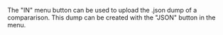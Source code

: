 The "IN" menu button can be used to upload the .json dump of a compararison. 
This dump can be created with the "JSON" button in the menu.

